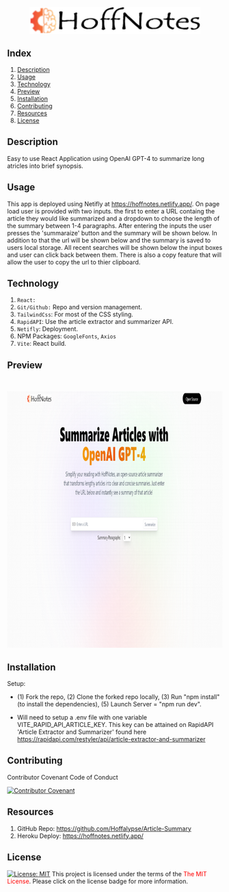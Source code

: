 <p style="text-align: center">
  <img src=./src/assets/hoff.png width=400>
<p>

## Index

1. [Description](#description)
3. [Usage](#usage)
4. [Technology](#technology)
4. [Preview](#preview)
4. [Installation](#installation)
6. [Contributing](#contributing)
7. [Resources](#resources)
8. [License](#license)

## Description

Easy to use React Application using OpenAI GPT-4 to summarize long atricles into brief synopsis.

## Usage

This app is deployed using Netifly at <https://hoffnotes.netlify.app/>. On page load user is provided with two inputs. the first to enter a URL containg the article they would like summarized and a dropdown to choose the length of the summary between 1-4 paragraphs. After entering the inputs the user presses the 'summaraize' button and the summary will be shown below. In addition to that the url will be shown below and the summary is saved to users local storage. All recent searches will be shown below the input boxes and user can click back between them. There is also a copy feature that will allow the user to copy the url to thier clipboard. 



## Technology

1. `React:`
2. `Git/Github:` Repo and version management.
3. `TailwindCss`: For most of the CSS styling.
4. `RapidAPI`: Use the article extractor and summarizer API.
5. `Netifly`: Deployment.
6. NPM Packages: `GoogleFonts`, `Axios`
7. `Vite`: React build.


## Preview

 <br/>
 <p style="text-align: center">
<img src="./src/assets/Screenshot.png" width="800" height="600">




## Installation

Setup: 
- (1) Fork the repo, (2) Clone the forked repo locally, (3) Run "npm install" (to install the dependencies), (5) Launch Server = "npm run dev".

- Will need to setup a .env file with one variable VITE_RAPID_API_ARTICLE_KEY. This key can be attained on RapidAPI 'Article Extractor and Summarizer' found here  <https://rapidapi.com/restyler/api/article-extractor-and-summarizer>


## Contributing

Contributor Covenant Code of Conduct

[![Contributor Covenant](https://img.shields.io/badge/Contributor%20Covenant-2.1-4baaaa.svg)](https://www.contributor-covenant.org/version/2/1/code_of_conduct/code_of_conduct.md)


## Resources

1. GitHub Repo: <https://github.com/Hoffalypse/Article-Summary>
2. Heroku Deploy: <https://hoffnotes.netlify.app/> 


## License

[![License:  MIT](https://img.shields.io/badge/License-MIT-yellow.svg)](https://opensource.org/licenses/MIT)
This project is licensed under the terms of the <span style="color:red">The MIT License</span>. Please click on the license badge for more information.

